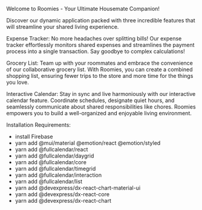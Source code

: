 Welcome to Roomies - Your Ultimate Housemate Companion!

Discover our dynamic application packed with three incredible features that will streamline your shared living experience.

Expense Tracker: No more headaches over splitting bills! Our expense tracker effortlessly monitors shared expenses and streamlines the payment process into a single transaction. Say goodbye to complex calculations!

Grocery List: Team up with your roommates and embrace the convenience of our collaborative grocery list. With Roomies, you can create a combined shopping list, ensuring fewer trips to the store and more time for the things you love.

Interactive Calendar: Stay in sync and live harmoniously with our interactive calendar feature. Coordinate schedules, designate quiet hours, and seamlessly communicate about shared responsibilities like chores. Roomies empowers you to build a well-organized and enjoyable living environment.

Installation Requirements:

- install Firebase
- yarn add @mui/material @emotion/react @emotion/styled
- yarn add @fullcalendar/react
- yarn add @fullcalendar/daygrid
- yarn add @fullcalendar/core
- yarn add @fullcalendar/timegrid
- yarn add @fullcalendar/interaction
- yarn add @fullcalendar/list
- yarn add @devexpress/dx-react-chart-material-ui
- yarn add @devexpress/dx-react-core
- yarn add @devexpress/dx-react-chart
